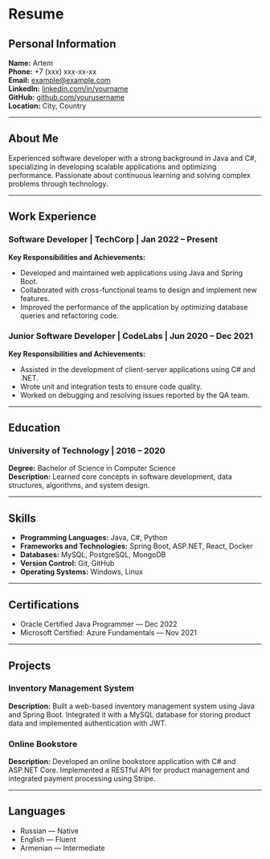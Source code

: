 # Resume

## Personal Information

**Name:** Artem  
**Phone:** +7 (xxx) xxx-xx-xx  
**Email:** example@example.com  
**LinkedIn:** [linkedin.com/in/yourname](https://linkedin.com/in/yourname)  
**GitHub:** [github.com/yourusername](https://github.com/yourusername)  
**Location:** City, Country

---

## About Me

Experienced software developer with a strong background in Java and C#, specializing in developing scalable applications and optimizing performance. Passionate about continuous learning and solving complex problems through technology.

---

## Work Experience

### Software Developer | TechCorp | Jan 2022 – Present
**Key Responsibilities and Achievements:**

- Developed and maintained web applications using Java and Spring Boot.
- Collaborated with cross-functional teams to design and implement new features.
- Improved the performance of the application by optimizing database queries and refactoring code.

### Junior Software Developer | CodeLabs | Jun 2020 – Dec 2021
**Key Responsibilities and Achievements:**

- Assisted in the development of client-server applications using C# and .NET.
- Wrote unit and integration tests to ensure code quality.
- Worked on debugging and resolving issues reported by the QA team.

---

## Education

### University of Technology | 2016 – 2020
**Degree:** Bachelor of Science in Computer Science  
**Description:** Learned core concepts in software development, data structures, algorithms, and system design.

---

## Skills

- **Programming Languages:** Java, C#, Python
- **Frameworks and Technologies:** Spring Boot, ASP.NET, React, Docker
- **Databases:** MySQL, PostgreSQL, MongoDB
- **Version Control:** Git, GitHub
- **Operating Systems:** Windows, Linux

---

## Certifications

- Oracle Certified Java Programmer — Dec 2022
- Microsoft Certified: Azure Fundamentals — Nov 2021

---

## Projects

### Inventory Management System
**Description:** Built a web-based inventory management system using Java and Spring Boot. Integrated it with a MySQL database for storing product data and implemented authentication with JWT.

### Online Bookstore
**Description:** Developed an online bookstore application with C# and ASP.NET Core. Implemented a RESTful API for product management and integrated payment processing using Stripe.

---

## Languages

- Russian — Native
- English — Fluent
- Armenian — Intermediate
